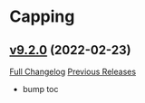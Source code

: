 # Capping

## [v9.2.0](https://github.com/BigWigsMods/Capping/tree/v9.2.0) (2022-02-23)
[Full Changelog](https://github.com/BigWigsMods/Capping/compare/v9.1.1...v9.2.0) [Previous Releases](https://github.com/BigWigsMods/Capping/releases)

- bump toc  
